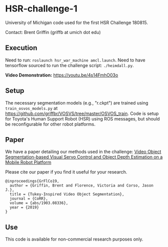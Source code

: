 # HSR-challenge-1
University of Michigan code used for the first HSR Challenge 180815.

Contact: Brent Griffin (griffb at umich dot edu)

## Execution
Need to run: ``roslaunch hsr_war_machine amcl.launch``.
Need to have tensorflow sourced to run the challenge script: ``./heimdall.py``.

__Video Demonstration:__ https://youtu.be/4s14FmhO03o

## Setup
The necessary segmentation models (e.g., "r.ckpt") are trained using ``train_osvos_models.py`` at https://github.com/griffbr/VOSVS/tree/master/OSVOS_train. Code is setup for Toyota's Human Support Robot (HSR) using ROS messages, but should be reconfigurable for other robot platforms.

## Paper
We have a paper detailing our methods used in the challenge: [Video Object Segmentation-based Visual Servo Control and Object Depth Estimation on a Mobile Robot Platform](https://arxiv.org/abs/1903.08336 "arXiv Paper")

Please cite our paper if you find it useful for your research.
```
@inproceedings{GrFlCo19,
  author = {Griffin, Brent and Florence, Victoria and Corso, Jason J.},
  title = {Tukey-Inspired Video Object Segmentation},
  journal = {CoRR},
  volume = {abs/1903.08336},
  year = {2019}
}
```

## Use
This code is available for non-commercial research purposes only.